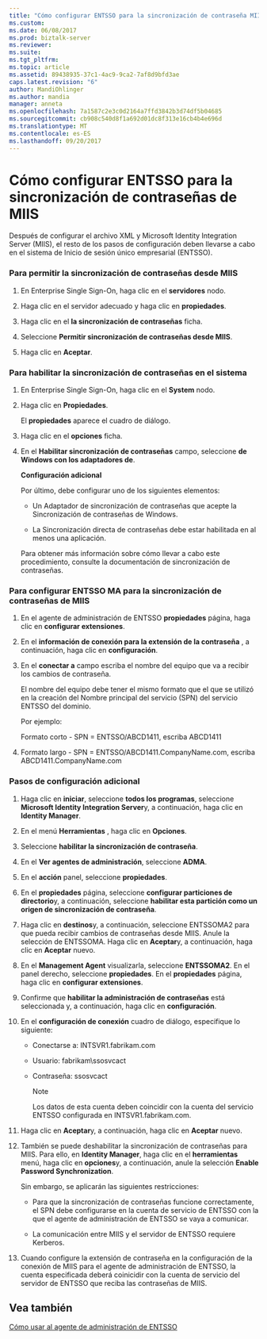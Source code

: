 ```yaml
---
title: "Cómo configurar ENTSSO para la sincronización de contraseña MIIS | Documentos de Microsoft"
ms.custom: 
ms.date: 06/08/2017
ms.prod: biztalk-server
ms.reviewer: 
ms.suite: 
ms.tgt_pltfrm: 
ms.topic: article
ms.assetid: 89438935-37c1-4ac9-9ca2-7af8d9bfd3ae
caps.latest.revision: "6"
author: MandiOhlinger
ms.author: mandia
manager: anneta
ms.openlocfilehash: 7a1587c2e3c0d2164a7ffd3842b3d74df5b04685
ms.sourcegitcommit: cb908c540d8f1a692d01dc8f313e16cb4b4e696d
ms.translationtype: MT
ms.contentlocale: es-ES
ms.lasthandoff: 09/20/2017
---
```

# <a name="how-to-configure-entsso-for-miis-password-sync"></a>Cómo configurar ENTSSO para la sincronización de contraseñas de MIIS
Después de configurar el archivo XML y Microsoft Identity Integration Server (MIIS), el resto de los pasos de configuración deben llevarse a cabo en el sistema de Inicio de sesión único empresarial (ENTSSO).  
  
### <a name="to-allow-password-sync-from-miis"></a>Para permitir la sincronización de contraseñas desde MIIS  
  
1.  En Enterprise Single Sign-On, haga clic en el **servidores** nodo.  
  
2.  Haga clic en el servidor adecuado y haga clic en **propiedades**.  
  
3.  Haga clic en el **la sincronización de contraseñas** ficha.  
  
4.  Seleccione **Permitir sincronización de contraseñas desde MIIS**.  
  
5.  Haga clic en **Aceptar**.  
  
### <a name="to-enable-password-sync-on-the-system-level"></a>Para habilitar la sincronización de contraseñas en el sistema  
  
1.  En Enterprise Single Sign-On, haga clic en el **System** nodo.  
  
2.  Haga clic en **Propiedades**.  
  
     El **propiedades** aparece el cuadro de diálogo.  
  
3.  Haga clic en el **opciones** ficha.  
  
4.  En el **Habilitar sincronización de contraseñas** campo, seleccione **de Windows con los adaptadores de**.  
  
     **Configuración adicional**  
  
     Por último, debe configurar uno de los siguientes elementos:  
  
    -   Un Adaptador de sincronización de contraseñas que acepte la Sincronización de contraseñas de Windows.  
  
    -   La Sincronización directa de contraseñas debe estar habilitada en al menos una aplicación.  
  
     Para obtener más información sobre cómo llevar a cabo este procedimiento, consulte la documentación de sincronización de contraseñas.  
  
### <a name="to-configure-the-entsso-ma-for-miis-password-sync"></a>Para configurar ENTSSO MA para la sincronización de contraseñas de MIIS  
  
1.  En el agente de administración de ENTSSO **propiedades** página, haga clic en **configurar extensiones**.  
  
2.  En el **información de conexión para la extensión de la contraseña** , a continuación, haga clic en **configuración**.  
  
3.  En el **conectar a** campo escriba el nombre del equipo que va a recibir los cambios de contraseña.  
  
     El nombre del equipo debe tener el mismo formato que el que se utilizó en la creación del Nombre principal del servicio (SPN) del servicio ENTSSO del dominio.  
  
     Por ejemplo:  
  
     Formato corto - SPN = ENTSSO/ABCD1411, escriba ABCD1411  
  
4.  Formato largo - SPN = ENTSSO/ABCD1411.CompanyName.com, escriba ABCD1411.CompanyName.com  
  
### <a name="additional-configuration-steps"></a>Pasos de configuración adicional  
  
1.  Haga clic en **iniciar**, seleccione **todos los programas**, seleccione **Microsoft Identity Integration Server**y, a continuación, haga clic en **Identity Manager**.  
  
2.  En el menú **Herramientas** , haga clic en **Opciones**.  
  
3.  Seleccione **habilitar la sincronización de contraseña**.  
  
4.  En el **Ver agentes de administración**, seleccione **ADMA**.  
  
5.  En el **acción** panel, seleccione **propiedades**.  
  
6.  En el **propiedades** página, seleccione **configurar particiones de directorio**y, a continuación, seleccione **habilitar esta partición como un origen de sincronización de contraseña**.  
  
7.  Haga clic en **destinos**y, a continuación, seleccione ENTSSOMA2 para que pueda recibir cambios de contraseñas desde MIIS. Anule la selección de ENTSSOMA. Haga clic en **Aceptar**y, a continuación, haga clic en **Aceptar** nuevo.  
  
8.  En el **Management Agent** visualizarla, seleccione **ENTSSOMA2**. En el panel derecho, seleccione **propiedades**. En el **propiedades** página, haga clic en **configurar extensiones**.  
  
9. Confirme que **habilitar la administración de contraseñas** está seleccionada y, a continuación, haga clic en **configuración**.  
  
10. En el **configuración de conexión** cuadro de diálogo, especifique lo siguiente:  
  
    -   Conectarse a: INTSVR1.fabrikam.com  
  
    -   Usuario: fabrikam\ssosvcact  
  
    -   Contraseña: ssosvcact  
  
        > [!NOTE]
        >  Los datos de esta cuenta deben coincidir con la cuenta del servicio ENTSSO configurada en INTSVR1.fabrikam.com.  
  
11. Haga clic en **Aceptar**y, a continuación, haga clic en **Aceptar** nuevo.  
  
12. También se puede deshabilitar la sincronización de contraseñas para MIIS. Para ello, en **Identity Manager**, haga clic en el **herramientas** menú, haga clic en **opciones**y, a continuación, anule la selección **Enable Password Synchronization**.  
  
     Sin embargo, se aplicarán las siguientes restricciones:  
  
    -   Para que la sincronización de contraseñas funcione correctamente, el SPN debe configurarse en la cuenta de servicio de ENTSSO con la que el agente de administración de ENTSSO se vaya a comunicar.  
  
    -   La comunicación entre MIIS y el servidor de ENTSSO requiere Kerberos.  
  
13. Cuando configure la extensión de contraseña en la configuración de la conexión de MIIS para el agente de administración de ENTSSO, la cuenta especificada deberá coinicidir con la cuenta de servicio del servidor de ENTSSO que reciba las contraseñas de MIIS.  
  
## <a name="see-also"></a>Vea también  
 [Cómo usar al agente de administración de ENTSSO](../core/how-to-use-the-entsso-management-agent.md)